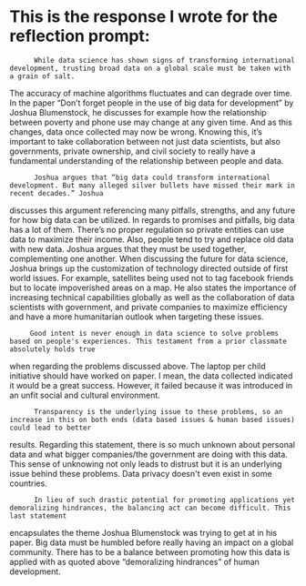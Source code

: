 # This is the response I wrote for the reflection prompt:

          While data science has shown signs of transforming international development, trusting broad data on a global scale must be taken with a grain of salt.
The accuracy of machine algorithms fluctuates and can degrade over time. In the paper “Don’t forget people in the use of big data for development” by Joshua
Blumenstock, he discusses for example how the relationship between poverty and phone use may change at any given time. And as this changes, data once collected may
now be wrong. Knowing this, it’s important to take collaboration between not just data scientists, but also governments, private ownership, and civil society to
really have a fundamental understanding of the relationship between people and data.

          Joshua argues that “big data could transform international development. But many alleged silver bullets have missed their mark in recent decades.” Joshua
discusses this argument referencing many pitfalls, strengths, and any future for how big data can be utilized. In regards to promises and pitfalls, big data has a
lot of them. There’s no proper regulation so private entities can use data to maximize their income. Also, people tend to try and replace old data with new data.
Joshua argues that they must be used together, complementing one another. When discussing the future for data science, Joshua brings up the customization of
technology directed outside of first world issues. For example, satellites being used not to tag facebook friends but to locate impoverished areas on a map. He also 
states the importance of increasing technical capabilities globally as well as the collaboration of data scientists with government, and private companies to
maximize efficiency and have a more humanitarian outlook when targeting these issues. 

         Good intent is never enough in data science to solve problems based on people's experiences. This testament from a prior classmate absolutely holds true
when regarding the problems discussed above. The laptop per child initiative should have worked on paper. I mean, the data collected indicated it would be a great
success. However, it failed because it was introduced in an unfit social and cultural environment. 

          Transparency is the underlying issue to these problems, so an increase in this on both ends (data based issues & human based issues) could lead to better
results. Regarding this statement, there is so much unknown about personal data and what bigger companies/the government are doing with this data. This sense of
unknowing not only leads to distrust but it is an underlying issue behind these problems. Data privacy doesn't even exist in some countries. 

          In lieu of such drastic potential for promoting applications yet demoralizing hindrances, the balancing act can become difficult. This last statement
encapsulates the theme Joshua Blumenstock was trying to get at in his paper. Big data must be humbled before really having an impact on a global community. There
has to be a balance between promoting how this data is applied with as quoted above “demoralizing hindrances” of human development.


